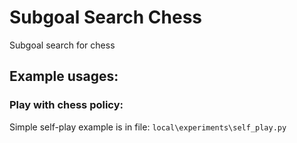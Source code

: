 # Subgoal Search Chess

Subgoal search for chess

## Example usages:

### Play with chess policy:

Simple self-play example is in file:
```local\experiments\self_play.py```
